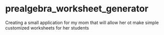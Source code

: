 # prealgebra_worksheet_generator
Creating a small application for my mom that will allow her ot make simple customized worksheets for her students
